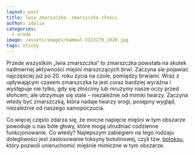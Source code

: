 ```yaml
---
layout: post
title: lwia zmarszczka- zmarszczka złości
author: idalia
categories:
  - uroda
image: /assets/images/mammal-3123179_1920.jpg
tags: sticky
---
```

<!--StartFragment-->

Przede wszystkim „lwia zmarszczka“ to zmarszczka powstała na skutek nadmiernej aktywności mięśni marszczących brwi. Zaczyna sie pojawiać najczęściej już po 20. roku życia na czole, pomiędzy brwiami. Wraz z upływającym czasem zmarszczka ta jest coraz bardziej wyraźna i występuje nie tylko, gdy się złościmy lub mrużymy nasze oczy przed słońcem, ale utrzymuje się stale – niezależnie od mimiki twarzy. Zaczyna wtedy być zmarszczką, która nadaje twarzy srogi, posępny wygląd, niezależnie od naszego samopoczucia.

Co więcej często zdarza się, że mocne napięcie mięśni w tym obszarze powoduje u nas bóle głowy, które mogą utrudniać codzienne funkcjonowanie. Co wtedy? Najlepszym zabiegiem na tego rodzaju dolegliwości jest zastosowanie toksyny botulinowej, czyli tzw. [botoksu](https://portal.abczdrowie.pl/co-to-jest-botoks), który pozwoli unieruchomić mięśnie mimiczne w tym obszarze.

<!--EndFragment-->
